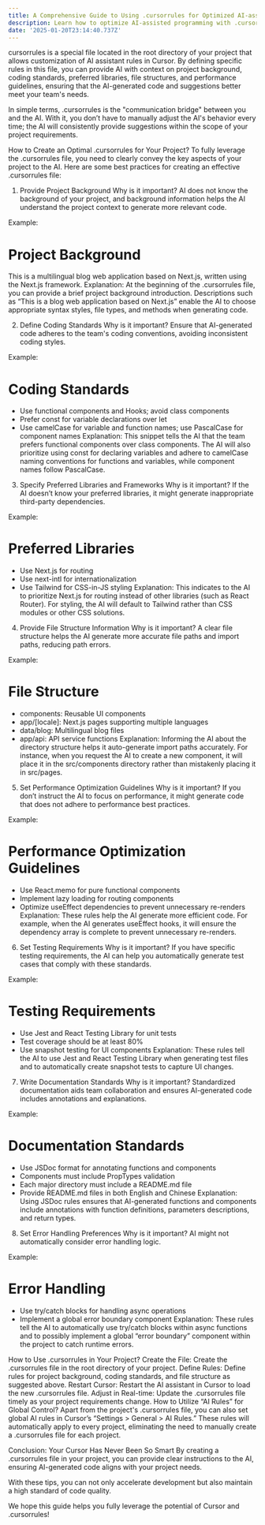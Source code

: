 ```yaml
---
title: A Comprehensive Guide to Using .cursorrules for Optimized AI-assisted Programming
description: Learn how to optimize AI-assisted programming with .cursorrules. Define coding standards, preferred libraries, and file structures to enhance AI-generated code. Improve performance, testing, and documentation while ensuring consistency and efficiency in your projects. Empower your AI assistant with precise, project-specific rules.
date: '2025-01-20T23:14:40.737Z'
---
```


cursorrules is a special file located in the root directory of your project that allows customization of AI assistant rules in Cursor. By defining specific rules in this file, you can provide AI with context on project background, coding standards, preferred libraries, file structures, and performance guidelines, ensuring that the AI-generated code and suggestions better meet your team's needs.

In simple terms, .cursorrules is the "communication bridge" between you and the AI. With it, you don’t have to manually adjust the AI's behavior every time; the AI will consistently provide suggestions within the scope of your project requirements.

How to Create an Optimal .cursorrules for Your Project?
To fully leverage the .cursorrules file, you need to clearly convey the key aspects of your project to the AI. Here are some best practices for creating an effective .cursorrules file:

1. Provide Project Background
Why is it important? AI does not know the background of your project, and background information helps the AI understand the project context to generate more relevant code.

Example:

# Project Background
This is a multilingual blog web application based on Next.js, written using the Next.js framework.
Explanation: At the beginning of the .cursorrules file, you can provide a brief project background introduction. Descriptions such as “This is a blog web application based on Next.js” enable the AI to choose appropriate syntax styles, file types, and methods when generating code.

2. Define Coding Standards
Why is it important? Ensure that AI-generated code adheres to the team's coding conventions, avoiding inconsistent coding styles.

Example:

# Coding Standards
- Use functional components and Hooks; avoid class components
- Prefer const for variable declarations over let
- Use camelCase for variable and function names; use PascalCase for component names
Explanation: This snippet tells the AI that the team prefers functional components over class components. The AI will also prioritize using const for declaring variables and adhere to camelCase naming conventions for functions and variables, while component names follow PascalCase.

3. Specify Preferred Libraries and Frameworks
Why is it important? If the AI doesn’t know your preferred libraries, it might generate inappropriate third-party dependencies.

Example:

# Preferred Libraries
- Use Next.js for routing
- Use next-intl for internationalization
- Use Tailwind for CSS-in-JS styling
Explanation: This indicates to the AI to prioritize Next.js for routing instead of other libraries (such as React Router). For styling, the AI will default to Tailwind rather than CSS modules or other CSS solutions.

4. Provide File Structure Information
Why is it important? A clear file structure helps the AI generate more accurate file paths and import paths, reducing path errors.

Example:

# File Structure
- components: Reusable UI components
- app/[locale]: Next.js pages supporting multiple languages
- data/blog: Multilingual blog files
- app/api: API service functions
Explanation: Informing the AI about the directory structure helps it auto-generate import paths accurately. For instance, when you request the AI to create a new component, it will place it in the src/components directory rather than mistakenly placing it in src/pages.

5. Set Performance Optimization Guidelines
Why is it important? If you don’t instruct the AI to focus on performance, it might generate code that does not adhere to performance best practices.

Example:

# Performance Optimization Guidelines
- Use React.memo for pure functional components
- Implement lazy loading for routing components
- Optimize useEffect dependencies to prevent unnecessary re-renders
Explanation: These rules help the AI generate more efficient code. For example, when the AI generates useEffect hooks, it will ensure the dependency array is complete to prevent unnecessary re-renders.

6. Set Testing Requirements
Why is it important? If you have specific testing requirements, the AI can help you automatically generate test cases that comply with these standards.

Example:

# Testing Requirements
- Use Jest and React Testing Library for unit tests
- Test coverage should be at least 80%
- Use snapshot testing for UI components
Explanation: These rules tell the AI to use Jest and React Testing Library when generating test files and to automatically create snapshot tests to capture UI changes.

7. Write Documentation Standards
Why is it important? Standardized documentation aids team collaboration and ensures AI-generated code includes annotations and explanations.

Example:

# Documentation Standards
- Use JSDoc format for annotating functions and components
- Components must include PropTypes validation
- Each major directory must include a README.md file
- Provide README.md files in both English and Chinese
Explanation: Using JSDoc rules ensures that AI-generated functions and components include annotations with function definitions, parameters descriptions, and return types.

8. Set Error Handling Preferences
Why is it important? AI might not automatically consider error handling logic.

Example:

# Error Handling
- Use try/catch blocks for handling async operations
- Implement a global error boundary component
Explanation: These rules tell the AI to automatically use try/catch blocks within async functions and to possibly implement a global “error boundary” component within the project to catch runtime errors.

How to Use .cursorrules in Your Project?
Create the File: Create the .cursorrules file in the root directory of your project.
Define Rules: Define rules for project background, coding standards, and file structure as suggested above.
Restart Cursor: Restart the AI assistant in Cursor to load the new .cursorrules file.
Adjust in Real-time: Update the .cursorrules file timely as your project requirements change.
How to Utilize “AI Rules” for Global Control?
Apart from the project's .cursorrules file, you can also set global AI rules in Cursor’s “Settings > General > AI Rules.” These rules will automatically apply to every project, eliminating the need to manually create a .cursorrules file for each project.

Conclusion: Your Cursor Has Never Been So Smart
By creating a .cursorrules file in your project, you can provide clear instructions to the AI, ensuring AI-generated code aligns with your project needs.

With these tips, you can not only accelerate development but also maintain a high standard of code quality.

We hope this guide helps you fully leverage the potential of Cursor and .cursorrules!